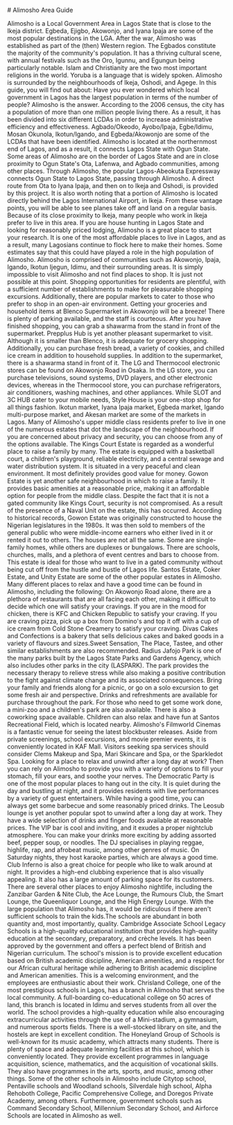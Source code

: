\# Alimosho Area Guide

Alimosho is a Local Government Area in Lagos State that is close to the Ikeja district. Egbeda, Ejigbo, Akowonjo, and Iyana Ipaja are some of the most popular destinations in the LGA. After the war, Alimosho was established as part of the (then) Western region. The Egbados constitute the majority of the community's population. It has a thriving cultural scene, with annual festivals such as the Oro, Igunnu, and Egungun being particularly notable. Islam and Christianity are the two most important religions in the world. Yoruba is a language that is widely spoken. Alimosho is surrounded by the neighbourhoods of Ikeja, Oshodi, and Agege. In this guide, you will find out about: Have you ever wondered which local government in Lagos has the largest population in terms of the number of people? Alimosho is the answer. According to the 2006 census, the city has a population of more than one million people living there. As a result, it has been divided into six different LCDAs in order to increase administrative efficiency and effectiveness. Agbado/Okeodo, Ayobo/Ipaja, Egbe/Idimu, Mosan Okunola, Ikotun/Igando, and Egbeda/Akowonjo are some of the LCDAs that have been identified. Alimosho is located at the northernmost end of Lagos, and as a result, it connects Lagos State with Ogun State. Some areas of Alimosho are on the border of Lagos State and are in close proximity to Ogun State's Ota, Lafenwa, and Agbado communities, among other places. Through Alimosho, the popular Lagos\-Abeokuta Expressway connects Ogun State to Lagos State, passing through Alimosho. A direct route from Ota to Iyana Ipaja, and then on to Ikeja and Oshodi, is provided by this project. It is also worth noting that a portion of Alimosho is located directly behind the Lagos International Airport, in Ikeja. From these vantage points, you will be able to see planes take off and land on a regular basis. Because of its close proximity to Ikeja, many people who work in Ikeja prefer to live in this area. If you are house hunting in Lagos State and looking for reasonably priced lodging, Alimosho is a great place to start your research. It is one of the most affordable places to live in Lagos, and as a result, many Lagosians continue to flock here to make their homes. Some estimates say that this could have played a role in the high population of Alimosho. Alimosho is comprised of communities such as Akowonjo, Ipaja, Igando, Ikotun Ijegun, Idimu, and their surrounding areas. It is simply impossible to visit Alimosho and not find places to shop. It is just not possible at this point. Shopping opportunities for residents are plentiful, with a sufficient number of establishments to make for pleasurable shopping excursions. Additionally, there are popular markets to cater to those who prefer to shop in an open\-air environment. Getting your groceries and household items at Blenco Supermarket in Akowonjo will be a breeze! There is plenty of parking available, and the staff is courteous. After you have finished shopping, you can grab a shawarma from the stand in front of the supermarket. Prepplus Hub is yet another pleasant supermarket to visit. Although it is smaller than Blenco, it is adequate for grocery shopping. Additionally, you can purchase fresh bread, a variety of cookies, and chilled ice cream in addition to household supplies. In addition to the supermarket, there is a shawarma stand in front of it. The LG and Thermocool electronic stores can be found on Akowonjo Road in Osaka. In the LG store, you can purchase televisions, sound systems, DVD players, and other electronic devices, whereas in the Thermocool store, you can purchase refrigerators, air conditioners, washing machines, and other appliances. While SLOT and 3C HUB cater to your mobile needs, Style House is your one\-stop shop for all things fashion. Ikotun market, Iyana Ipaja market, Egbeda market, Igando multi\-purpose market, and Akesan market are some of the markets in Lagos. Many of Alimosho's upper middle class residents prefer to live in one of the numerous estates that dot the landscape of the neighbourhood. If you are concerned about privacy and security, you can choose from any of the options available. The Kings Court Estate is regarded as a wonderful place to raise a family by many. The estate is equipped with a basketball court, a children's playground, reliable electricity, and a central sewage and water distribution system. It is situated in a very peaceful and clean environment. It most definitely provides good value for money. Gowon Estate is yet another safe neighbourhood in which to raise a family. It provides basic amenities at a reasonable price, making it an affordable option for people from the middle class. Despite the fact that it is not a gated community like Kings Court, security is not compromised. As a result of the presence of a Naval Unit on the estate, this has occurred. According to historical records, Gowon Estate was originally constructed to house the Nigerian legislatures in the 1980s. It was then sold to members of the general public who were middle\-income earners who either lived in it or rented it out to others. The houses are not all the same. Some are single\-family homes, while others are duplexes or bungalows. There are schools, churches, malls, and a plethora of event centres and bars to choose from. This estate is ideal for those who want to live in a gated community without being cut off from the hustle and bustle of Lagos life. Santos Estate, Coker Estate, and Unity Estate are some of the other popular estates in Alimosho. Many different places to relax and have a good time can be found in Alimosho, including the following: On Akowonjo Road alone, there are a plethora of restaurants that are all facing each other, making it difficult to decide which one will satisfy your cravings. If you are in the mood for chicken, there is KFC and Chicken Republic to satisfy your craving. If you are craving pizza, pick up a box from Domino's and top it off with a cup of ice cream from Cold Stone Creamery to satisfy your craving. Divas Cakes and Confections is a bakery that sells delicious cakes and baked goods in a variety of flavours and sizes.Sweet Sensation, The Place, Tastee, and other similar establishments are also recommended. Radius Jafojo Park is one of the many parks built by the Lagos State Parks and Gardens Agency, which also includes other parks in the city (LASPARK). The park provides the necessary therapy to relieve stress while also making a positive contribution to the fight against climate change and its associated consequences. Bring your family and friends along for a picnic, or go on a solo excursion to get some fresh air and perspective. Drinks and refreshments are available for purchase throughout the park. For those who need to get some work done, a mini\-zoo and a children's park are also available. There is also a coworking space available. Children can also relax and have fun at Santos Recreational Field, which is located nearby. Alimosho's Filmworld Cinemas is a fantastic venue for seeing the latest blockbuster releases. Aside from private screenings, school excursions, and movie premier events, it is conveniently located in KAF Mall. Visitors seeking spa services should consider Clems Makeup and Spa, Mari Skincare and Spa, or the Sparkledot Spa. Looking for a place to relax and unwind after a long day at work? Then you can rely on Alimosho to provide you with a variety of options to fill your stomach, fill your ears, and soothe your nerves. The Democratic Party is one of the most popular places to hang out in the city. It is quiet during the day and bustling at night, and it provides residents with live performances by a variety of guest entertainers. While having a good time, you can always get some barbecue and some reasonably priced drinks. The Leosub lounge is yet another popular spot to unwind after a long day at work. They have a wide selection of drinks and finger foods available at reasonable prices. The VIP bar is cool and inviting, and it exudes a proper nightclub atmosphere. You can make your drinks more exciting by adding assorted beef, pepper soup, or noodles. The DJ specialises in playing reggae, highlife, rap, and afrobeat music, among other genres of music. On Saturday nights, they host karaoke parties, which are always a good time. Club Inferno is also a great choice for people who like to walk around at night. It provides a high\-end clubbing experience that is also visually appealing. It also has a large amount of parking space for its customers. There are several other places to enjoy Alimosho nightlife, including the Zanzibar Garden \& Nite Club, the Ace Lounge, the Rumours Club, the Smart Lounge, the Queenliquor Lounge, and the High Energy Lounge. With the large population that Alimosho has, it would be ridiculous if there aren't sufficient schools to train the kids.The schools are abundant in both quantity and, most importantly, quality. Cambridge Associate School Legacy Schools is a high\-quality educational institution that provides high\-quality education at the secondary, preparatory, and crèche levels. It has been approved by the government and offers a perfect blend of British and Nigerian curriculum. The school's mission is to provide excellent education based on British academic discipline, American amenities, and a respect for our African cultural heritage while adhering to British academic discipline and American amenities. This is a welcoming environment, and the employees are enthusiastic about their work. Chrisland College, one of the most prestigious schools in Lagos, has a branch in Alimosho that serves the local community. A full\-boarding co\-educational college on 50 acres of land, this branch is located in Idimu and serves students from all over the world. The school provides a high\-quality education while also encouraging extracurricular activities through the use of a Mini\-stadium, a gymnasium, and numerous sports fields. There is a well\-stocked library on site, and the hostels are kept in excellent condition. The Honeyland Group of Schools is well\-known for its music academy, which attracts many students. There is plenty of space and adequate learning facilities at this school, which is conveniently located. They provide excellent programmes in language acquisition, science, mathematics, and the acquisition of vocational skills. They also have programmes in the arts, sports, and music, among other things. Some of the other schools in Alimosho include Citytop school, Pentaville schools and Woodland schools, Silverdale high school, Alpha Rehoboth College, Pacific Comprehensive College, and Doregos Private Academy, among others. Furthermore, government schools such as Command Secondary School, Millennium Secondary School, and Airforce Schools are located in Alimosho as well.